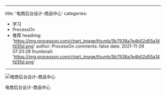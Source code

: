 
---
title: '电商后台设计-商品中心'
categories: 
 - 学习
 - ProcessOn
 - 推荐
headimg: 'https://img.processon.com/chart_image/thumb/5b7938a7e4b02d55a14fd35d.png'
author: ProcessOn
comments: false
date: 2021-11-29 07:20:28
thumbnail: 'https://img.processon.com/chart_image/thumb/5b7938a7e4b02d55a14fd35d.png'
---

<div>   
<img class="thumb" alt="电商后台设计-商品中心" src="https://img.processon.com/chart_image/thumb/5b7938a7e4b02d55a14fd35d.png" referrerpolicy="no-referrer">
<p>电商后台设计-商品中心</p>  
</div>
            